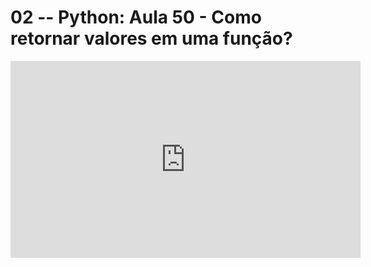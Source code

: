 # 02 -- Python: Aula 50 - Como retornar valores em uma função?

<iframe 
        width="560" 
        height="315" 
        src="https://www.youtube.com/embed/7hOk8gLdKe8" 
        title="YouTube video player" 
        frameborder="0" 
        allow="accelerometer; autoplay; clipboard-write; encrypted-media; gyroscope; picture-in-picture" 
        allowfullscreen
        >
</iframe>

